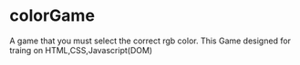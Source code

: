 # colorGame
A game that you must select the correct rgb color.
This Game designed for traing on HTML,CSS,Javascript(DOM)
